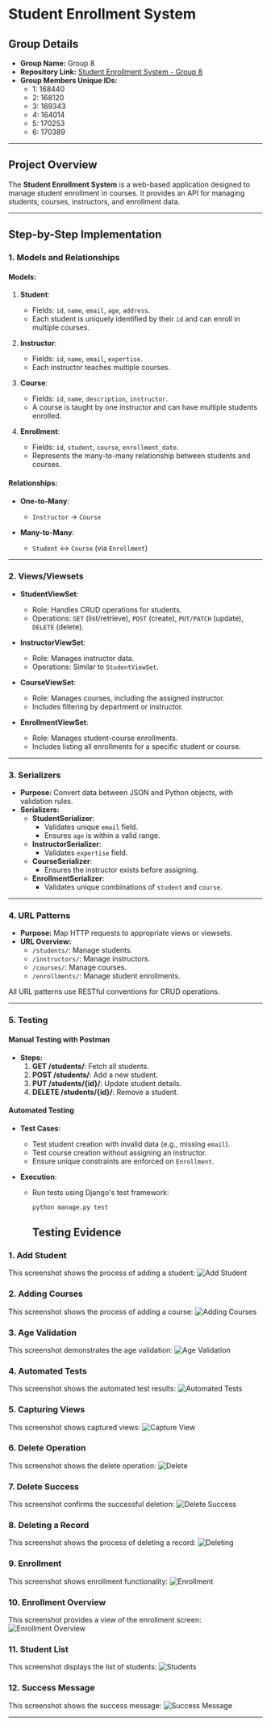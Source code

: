 # **Student Enrollment System**

## **Group Details**
- **Group Name:** Group 8
- **Repository Link:** [Student Enrollment System - Group 8](https://github.com/Ganish-lab/Student-Enrollment-System--Group-8)
- **Group Members Unique IDs:**
  - 1: 168440
  - 2: 168120
  - 3: 169343
  - 4: 164014
  - 5: 170253
  - 6: 170389

---

## **Project Overview**
The **Student Enrollment System** is a web-based application designed to manage student enrollment in courses. It provides an API for managing students, courses, instructors, and enrollment data.

---

## **Step-by-Step Implementation**

### **1. Models and Relationships**
#### **Models:**
1. **Student**:
   - Fields: `id`, `name`, `email`, `age`, `address`.
   - Each student is uniquely identified by their `id` and can enroll in multiple courses.

2. **Instructor**:
   - Fields: `id`, `name`, `email`, `expertise`.
   - Each instructor teaches multiple courses.

3. **Course**:
   - Fields: `id`, `name`, `description`, `instructor`.
   - A course is taught by one instructor and can have multiple students enrolled.

4. **Enrollment**:
   - Fields: `id`, `student`, `course`, `enrollment_date`.
   - Represents the many-to-many relationship between students and courses.


#### **Relationships:**
- **One-to-Many**:
  - `Instructor` → `Course`
 
- **Many-to-Many**:
  - `Student` ↔ `Course` (via `Enrollment`)

---

### **2. Views/Viewsets**
- **StudentViewSet**:
  - Role: Handles CRUD operations for students.
  - Operations: `GET` (list/retrieve), `POST` (create), `PUT/PATCH` (update), `DELETE` (delete).

- **InstructorViewSet**:
  - Role: Manages instructor data.
  - Operations: Similar to `StudentViewSet`.

- **CourseViewSet**:
  - Role: Manages courses, including the assigned instructor.
  - Includes filtering by department or instructor.

- **EnrollmentViewSet**:
  - Role: Manages student-course enrollments.
  - Includes listing all enrollments for a specific student or course.


---

### **3. Serializers**
- **Purpose:** Convert data between JSON and Python objects, with validation rules.
- **Serializers:**
  - **StudentSerializer**:
    - Validates unique `email` field.
    - Ensures `age` is within a valid range.
  - **InstructorSerializer**:
    - Validates `expertise` field.
  - **CourseSerializer**:
    - Ensures the instructor exists before assigning.
  - **EnrollmentSerializer**:
    - Validates unique combinations of `student` and `course`.


---

### **4. URL Patterns**
- **Purpose:** Map HTTP requests to appropriate views or viewsets.
- **URL Overview:**
  - `/students/`: Manage students.
  - `/instructors/`: Manage instructors.
  - `/courses/`: Manage courses.
  - `/enrollments/`: Manage student enrollments.
 

All URL patterns use RESTful conventions for CRUD operations.

---

### **5. Testing**
#### **Manual Testing with Postman**
- **Steps:**
  1. **GET /students/**: Fetch all students.
  2. **POST /students/**: Add a new student.
  3. **PUT /students/{id}/**: Update student details.
  4. **DELETE /students/{id}/**: Remove a student.
  

#### **Automated Testing**
- **Test Cases**:
  - Test student creation with invalid data (e.g., missing `email`).
  - Test course creation without assigning an instructor.
  - Ensure unique constraints are enforced on `Enrollment`.

- **Execution**:
  - Run tests using Django's test framework:
    ```bash
    python manage.py test
    ```
    ## Testing Evidence

### 1. Add Student
This screenshot shows the process of adding a student:
![Add Student](screenshots/add%20student.PNG)

### 2. Adding Courses
This screenshot shows the process of adding a course:
![Adding Courses](screenshots/adding%20courses.PNG)

### 3. Age Validation
This screenshot demonstrates the age validation:
![Age Validation](screenshots/age.PNG)

### 4. Automated Tests
This screenshot shows the automated test results:
![Automated Tests](screenshots/automated%20test.PNG)

### 5. Capturing Views
This screenshot shows captured views:
![Capture View](screenshots/Capture%20view.PNG)

### 6. Delete Operation
This screenshot shows the delete operation:
![Delete](screenshots/delete.PNG)

### 7. Delete Success
This screenshot confirms the successful deletion:
![Delete Success](screenshots/delete%20success.PNG)

### 8. Deleting a Record
This screenshot shows the process of deleting a record:
![Deleting](screenshots/deleting.PNG)

### 9. Enrollment
This screenshot shows enrollment functionality:
![Enrollment](screenshots/enrol.PNG)

### 10. Enrollment Overview
This screenshot provides a view of the enrollment screen:
![Enrollment Overview](screenshots/enrollment.PNG)

### 11. Student List
This screenshot displays the list of students:
![Students](screenshots/students.PNG)

### 12. Success Message
This screenshot shows the success message:
![Success Message](screenshots/succes.PNG)




---


